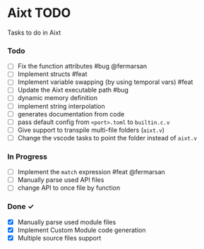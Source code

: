 # Aixt TODO

Tasks to do in Aixt 

### Todo

- [ ] Fix the function attributes #bug @fermarsan
- [ ] Implement structs #feat
- [ ] Implement variable swapping (by using temporal vars) #feat
- [ ] Update the Aixt executable path #bug
- [ ] dynamic memory definition
- [ ] implement string interpolation
- [ ] generates documentation from code
- [ ] pass default config from `<port>.toml` to `builtin.c.v`
- [ ] Give support to transpile multi-file folders (`aixt.v`)
- [ ] Change the vscode tasks to point the folder instead of `aixt.v`

### In Progress

- [ ] Implement the `match` expression #feat @fermarsan
- [ ] Manually parse used API files
- [ ] change API to once file by function
   
### Done ✓

- [x] Manually parse used module files
- [x] Implement Custom Module code generation
- [x] Multiple source files support